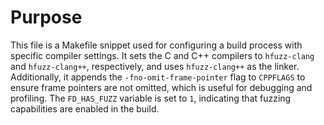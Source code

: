 # Purpose
This file is a Makefile snippet used for configuring a build process with specific compiler settings. It sets the C and C++ compilers to `hfuzz-clang` and `hfuzz-clang++`, respectively, and uses `hfuzz-clang++` as the linker. Additionally, it appends the `-fno-omit-frame-pointer` flag to `CPPFLAGS` to ensure frame pointers are not omitted, which is useful for debugging and profiling. The `FD_HAS_FUZZ` variable is set to `1`, indicating that fuzzing capabilities are enabled in the build.
